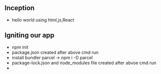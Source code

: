 ## Inception

- hello world using html,js,React
<!-- <div class="parent">
    <div class="child">
        <h1 class="headd"></h1>
    </div>
</div> -->

<!-- const heading = document.createElement("h1");
heading.innerHTML = "Hello world from javaScript";
const root = document.querySelector("#root");
root.appendChild(heading); -->

## Igniting our app

- npm init
- package.json created after above cmd run
- install bundler parcel -> npm i -D parcel
- package-lock.json and node_modules file created after abvoe cmd run
-
